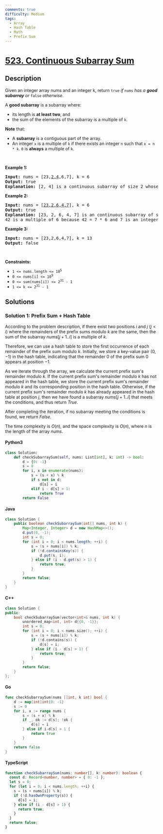```yaml
---
comments: true
difficulty: Medium
tags:
  - Array
  - Hash Table
  - Math
  - Prefix Sum
---
```


<!-- problem:start -->

# [523. Continuous Subarray Sum](https://leetcode.com/problems/continuous-subarray-sum)

## Description

<!-- description:start -->

<p>Given an integer array nums and an integer k, return <code>true</code> <em>if </em><code>nums</code><em> has a <strong>good subarray</strong> or </em><code>false</code><em> otherwise</em>.</p>

<p>A <strong>good subarray</strong> is a subarray where:</p>

<ul>
	<li>its length is <strong>at least two</strong>, and</li>
	<li>the sum of the elements of the subarray is a multiple of <code>k</code>.</li>
</ul>

<p><strong>Note</strong> that:</p>

<ul>
	<li>A <strong>subarray</strong> is a contiguous part of the array.</li>
	<li>An integer <code>x</code> is a multiple of <code>k</code> if there exists an integer <code>n</code> such that <code>x = n * k</code>. <code>0</code> is <strong>always</strong> a multiple of <code>k</code>.</li>
</ul>

<p>&nbsp;</p>
<p><strong class="example">Example 1:</strong></p>

<pre>
<strong>Input:</strong> nums = [23,<u>2,4</u>,6,7], k = 6
<strong>Output:</strong> true
<strong>Explanation:</strong> [2, 4] is a continuous subarray of size 2 whose elements sum up to 6.
</pre>

<p><strong class="example">Example 2:</strong></p>

<pre>
<strong>Input:</strong> nums = [<u>23,2,6,4,7</u>], k = 6
<strong>Output:</strong> true
<strong>Explanation:</strong> [23, 2, 6, 4, 7] is an continuous subarray of size 5 whose elements sum up to 42.
42 is a multiple of 6 because 42 = 7 * 6 and 7 is an integer.
</pre>

<p><strong class="example">Example 3:</strong></p>

<pre>
<strong>Input:</strong> nums = [23,2,6,4,7], k = 13
<strong>Output:</strong> false
</pre>

<p>&nbsp;</p>
<p><strong>Constraints:</strong></p>

<ul>
	<li><code>1 &lt;= nums.length &lt;= 10<sup>5</sup></code></li>
	<li><code>0 &lt;= nums[i] &lt;= 10<sup>9</sup></code></li>
	<li><code>0 &lt;= sum(nums[i]) &lt;= 2<sup>31</sup> - 1</code></li>
	<li><code>1 &lt;= k &lt;= 2<sup>31</sup> - 1</code></li>
</ul>

<!-- description:end -->

## Solutions

<!-- solution:start -->

### Solution 1: Prefix Sum + Hash Table

According to the problem description, if there exist two positions $i$ and $j$ ($j < i$) where the remainders of the prefix sums modulo $k$ are the same, then the sum of the subarray $\textit{nums}[j+1..i]$ is a multiple of $k$.

Therefore, we can use a hash table to store the first occurrence of each remainder of the prefix sum modulo $k$. Initially, we store a key-value pair $(0, -1)$ in the hash table, indicating that the remainder $0$ of the prefix sum $0$ appears at position $-1$.

As we iterate through the array, we calculate the current prefix sum's remainder modulo $k$. If the current prefix sum's remainder modulo $k$ has not appeared in the hash table, we store the current prefix sum's remainder modulo $k$ and its corresponding position in the hash table. Otherwise, if the current prefix sum's remainder modulo $k$ has already appeared in the hash table at position $j$, then we have found a subarray $\textit{nums}[j+1..i]$ that meets the conditions, and thus return $\textit{True}$.

After completing the iteration, if no subarray meeting the conditions is found, we return $\textit{False}$.

The time complexity is $O(n)$, and the space complexity is $O(n)$, where $n$ is the length of the array $\textit{nums}$.

<!-- tabs:start -->

#### Python3

```python
class Solution:
    def checkSubarraySum(self, nums: List[int], k: int) -> bool:
        d = {0: -1}
        s = 0
        for i, x in enumerate(nums):
            s = (s + x) % k
            if s not in d:
                d[s] = i
            elif i - d[s] > 1:
                return True
        return False
```

#### Java

```java
class Solution {
    public boolean checkSubarraySum(int[] nums, int k) {
        Map<Integer, Integer> d = new HashMap<>();
        d.put(0, -1);
        int s = 0;
        for (int i = 0; i < nums.length; ++i) {
            s = (s + nums[i]) % k;
            if (!d.containsKey(s)) {
                d.put(s, i);
            } else if (i - d.get(s) > 1) {
                return true;
            }
        }
        return false;
    }
}
```

#### C++

```cpp
class Solution {
public:
    bool checkSubarraySum(vector<int>& nums, int k) {
        unordered_map<int, int> d{{0, -1}};
        int s = 0;
        for (int i = 0; i < nums.size(); ++i) {
            s = (s + nums[i]) % k;
            if (!d.contains(s)) {
                d[s] = i;
            } else if (i - d[s] > 1) {
                return true;
            }
        }
        return false;
    }
};
```

#### Go

```go
func checkSubarraySum(nums []int, k int) bool {
	d := map[int]int{0: -1}
	s := 0
	for i, x := range nums {
		s = (s + x) % k
		if _, ok := d[s]; !ok {
			d[s] = i
		} else if i-d[s] > 1 {
			return true
		}
	}
	return false
}
```

#### TypeScript

```ts
function checkSubarraySum(nums: number[], k: number): boolean {
  const d: Record<number, number> = { 0: -1 };
  let s = 0;
  for (let i = 0; i < nums.length; ++i) {
    s = (s + nums[i]) % k;
    if (!d.hasOwnProperty(s)) {
      d[s] = i;
    } else if (i - d[s] > 1) {
      return true;
    }
  }
  return false;
}
```

<!-- tabs:end -->

<!-- solution:end -->

<!-- problem:end -->
